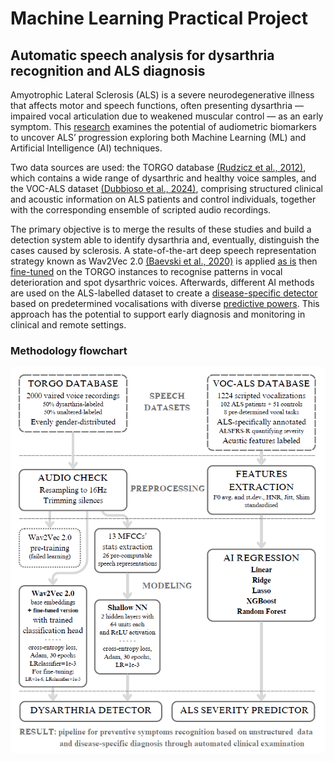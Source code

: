 # Machine Learning Practical Project
## Automatic speech analysis for dysarthria recognition and ALS diagnosis

Amyotrophic Lateral Sclerosis (ALS) is a severe neurodegenerative illness that affects motor and speech functions, often presenting dysarthria — impaired vocal articulation due to weakened muscular control — as an early symptom. This [research](MLP-Report.pdf) examines the potential of audiometric biomarkers to uncover ALS’ progression exploring both Machine Learning (ML) and Artificial Intelligence (AI) techniques.

Two data sources are used: the TORGO database [(Rudzicz et al., 2012)](https://www.cs.toronto.edu/~complingweb/data/TORGO/torgo.html), which contains a wide range of dysarthric and healthy voice samples, and the VOC-ALS dataset [(Dubbioso et al., 2024)](https://www.nature.com/articles/s41597-024-03597-2), comprising structured clinical and acoustic information on ALS patients and control individuals, together with the corresponding ensemble of scripted audio recordings.

The primary objective is to merge the results of these studies and build a detection system able to identify dysarthria and, eventually, distinguish the cases caused by sclerosis. A state-of-the-art deep speech representation strategy known as Wav2Vec 2.0 [(Baevski et al., 2020)](https://arxiv.org/abs/2006.11477) is applied [as is](Wav2Vec.ipynb) then [fine-tuned](Finetuning.ipynb) on the TORGO instances to recognise patterns in vocal deterioration and spot dysarthric voices. Afterwards, different AI methods are used on the ALS-labelled dataset to create a [disease-specific detector](Voc-als.ipynb) based on predetermined vocalisations with diverse [predictive powers](FeautureImportance.ipynb). This approach has the potential to support early diagnosis and monitoring in clinical and remote settings.

### Methodology flowchart

![Methodology flowchart](Flowchart.png)